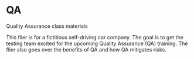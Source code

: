 # QA
Quality Assurance class materials

This flier is for a fictitious self-driving car company. The goal is to get the testing team excited for the upcoming Quality Assurance (QA) training. The flier also goes over the benefits of QA and how QA mitigates risks.
